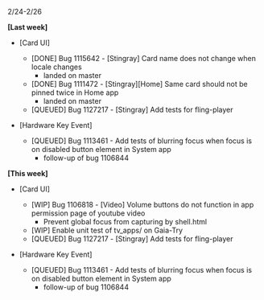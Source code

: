 2/24-2/26

**[Last week]**
* [Card UI]
  * [DONE] Bug 1115642 - [Stingray] Card name does not change when locale changes
    - landed on master
  * [DONE] Bug 1111472 - [Stingray][Home] Same card should not be pinned twice in Home app
    - landed on master
  * [QUEUED] Bug 1127217 - [Stingray] Add tests for fling-player
   
* [Hardware Key Event]
  * [QUEUED] Bug 1113461 - Add tests of blurring focus when focus is on disabled button element in System app
    - follow-up of bug 1106844
   
**[This week]**
* [Card UI]
  * [WIP] Bug 1106818 - [Video] Volume buttons do not function in app permission page of youtube video
    - Prevent global focus from capturing by shell.html
  * [WIP] Enable unit test of tv_apps/ on Gaia-Try
  * [QUEUED] Bug 1127217 - [Stingray] Add tests for fling-player
   
* [Hardware Key Event]
  * [QUEUED] Bug 1113461 - Add tests of blurring focus when focus is on disabled button element in System app
    - follow-up of bug 1106844
